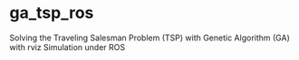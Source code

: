 # ga_tsp_ros
Solving the Traveling Salesman Problem (TSP) with Genetic Algorithm (GA)  with rviz Simulation under ROS

